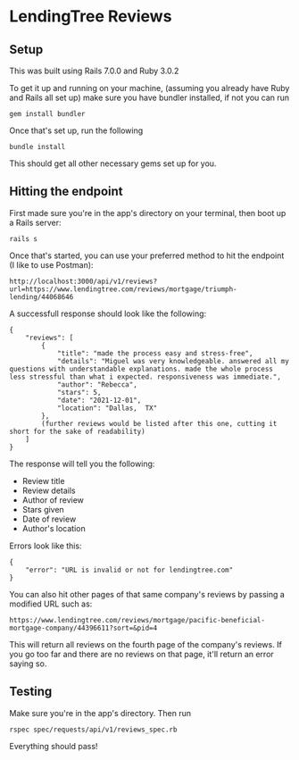 # LendingTree Reviews

## Setup

This was built using Rails 7.0.0 and Ruby 3.0.2

To get it up and running on your machine, (assuming you already have Ruby and Rails all set up) make sure you have bundler installed, if not you can run 
```
gem install bundler
```
Once that's set up, run the following
```
bundle install
```
This should get all other necessary gems set up for you. 

## Hitting the endpoint

First made sure you're in the app's directory on your terminal, then boot up a Rails server:
```
rails s
```
Once that's started, you can use your preferred method to hit the endpoint (I like to use Postman):
```
http://localhost:3000/api/v1/reviews?url=https://www.lendingtree.com/reviews/mortgage/triumph-lending/44068646
```
A successfull response should look like the following: 
```
{
    "reviews": [
        {
            "title": "made the process easy and stress-free",
            "details": "Miguel was very knowledgeable. answered all my questions with understandable explanations. made the whole process less stressful than what i expected. responsiveness was immediate.",
            "author": "Rebecca",
            "stars": 5,            
            "date": "2021-12-01",
            "location": "Dallas,  TX"
        },
        (further reviews would be listed after this one, cutting it short for the sake of readability)
    ]
}
```
The response will tell you the following:
* Review title
* Review details
* Author of review
* Stars given
* Date of review
* Author's location

Errors look like this:
```
{
    "error": "URL is invalid or not for lendingtree.com"
}
```
You can also hit other pages of that same company's reviews by passing a modified URL such as:
```
https://www.lendingtree.com/reviews/mortgage/pacific-beneficial-mortgage-company/44396611?sort=&pid=4
```
This will return all reviews on the fourth page of the company's reviews. If you go too far and there are no reviews on that page, it'll return an error saying so.

## Testing 

Make sure you're in the app's directory. Then run
```
rspec spec/requests/api/v1/reviews_spec.rb
```
Everything should pass! 
